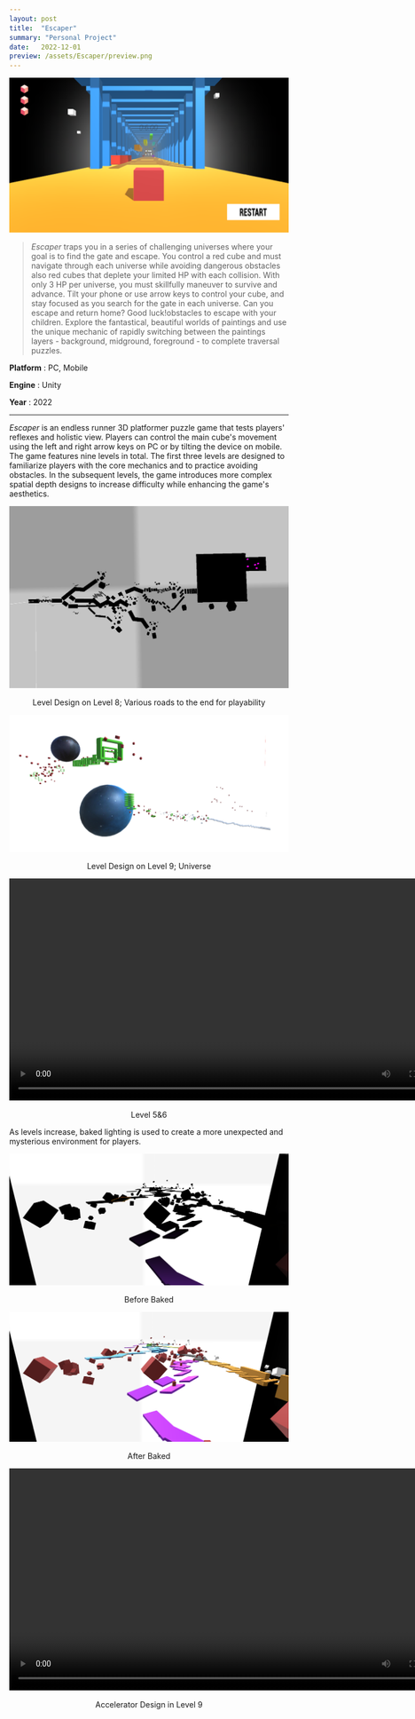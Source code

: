 ```yaml
---
layout: post
title:  "Escaper"
summary: "Personal Project"
date:   2022-12-01
preview: /assets/Escaper/preview.png
---
```


![Picture 1](/assets/Escaper/front.png)


> *Escaper* traps you in a series of challenging universes where your goal is to find the gate and escape. You control a red cube and must navigate through each universe while avoiding dangerous obstacles also red cubes that deplete your limited HP with each collision. With only 3 HP per universe, you must skillfully maneuver to survive and advance. Tilt your phone or use arrow keys to control your cube, and stay focused as you search for the gate in each universe. Can you escape and return home? Good luck!obstacles to escape with your children. Explore the fantastical, beautiful worlds of paintings and use the unique mechanic of rapidly switching between the paintings layers - background, midground, foreground - to complete traversal puzzles.

**Platform** : PC, Mobile

**Engine** : Unity

**Year** : 2022

<hr>

*Escaper* is an endless runner 3D platformer puzzle game that tests players' reflexes and holistic view. Players can control the main cube's movement using the left and right arrow keys on PC or by tilting the device on mobile. The game features nine levels in total. The first three levels are designed to familiarize players with the core mechanics and to practice avoiding obstacles. In the subsequent levels, the game introduces more complex spatial depth designs to increase difficulty while enhancing the game's aesthetics.

<div style="text-align: center;">
         <img width="800" src="/assets/Escaper/design1.png">
</div>

<p style="text-align: center;">
    Level Design on Level 8; Various roads to the end for playability
</p>

<div style="text-align: center;">
         <img width="800" src="/assets/Escaper/design2.png">
</div>

<p style="text-align: center;">
    Level Design on Level 9; Universe
</p>

<video controls width="800">
  <source src="/assets/Escaper/LevelPlay.mp4" type="video/mp4">
  <source src="video.webm" type="video/webm">
  This browser does not support HTML video.
</video>

<p style="text-align: center;">
    Level 5&6
</p>


As levels increase, baked lighting is used to create a more unexpected and mysterious environment for players.


<div style="text-align: center;">
    <img src="/assets/Escaper/shadow1.png" alt="Before Baking">
</div>

<p style="text-align: center;">
    Before Baked
</p>

<div style="text-align: center;">
    <img src="/assets/Escaper/shadow2.png" alt="After Baking">
</div>

<p style="text-align: center;">
    After Baked
</p>

<video controls width="800">
  <source src="/assets/Escaper/GetForceUp.mp4" type="video/mp4">
  <source src="video.webm" type="video/webm">
  This browser does not support HTML video.
</video>

<p style="text-align: center;">
    Accelerator Design in Level 9
</p>